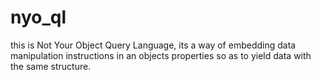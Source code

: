 # nyo_ql
this is Not Your Object Query Language, its a way of embedding data manipulation instructions in an objects properties so as to yield data with the same structure.
